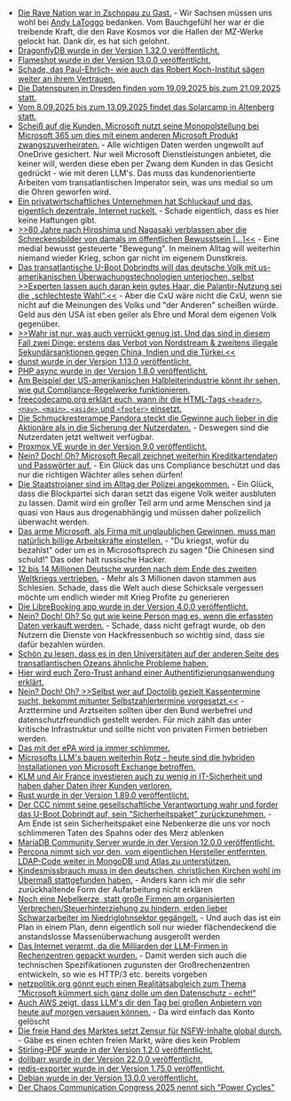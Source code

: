 * [Die Rave Nation war in Zschopau zu Gast.](https://www.freiepresse.de/erzgebirge/zschopau/rave-nation-bringt-techno-legenden-nach-zschopau-zurueck-artikel13901445) - Wir Sachsen müssen uns wohl bei [Andy LaToggo](https://www.andylatoggo.de/) bedanken. Vom Bauchgefühl her war er die treibende Kraft, die den Rave Kosmos vor die Hallen der MZ-Werke gelockt hat. Dank dir, es hat sich gelohnt.
* [DragonflyDB wurde in der Version 1.32.0 veröffentlicht.](https://github.com/dragonflydb/dragonfly/releases/tag/v1.32.0)
* [Flameshot wurde in der Version 13.0.0 veröffentlicht.](https://github.com/flameshot-org/flameshot/releases/tag/v13.0.0)
* [Schade, das Paul-Ehrlich- wie auch das Robert Koch-Institut sägen weiter an ihrem Vertrauen.](https://impfentscheidung.online/kontroverse-autismus-impfstofffakten-des-paul-ehrlich-institutes/)
* [Die Datenspuren in Dresden finden vom 19.09.2025 bis zum 21.09.2025 statt.](https://merch.datenspuren.de/ds/25/)
* [Vom 8.09.2025 bis zum 13.09.2025 findet das Solarcamp in Altenberg statt.](https://solarcamp-altenberg.de/)
* [Scheiß auf die Kunden. Microsoft nutzt seine Monopolstellung bei Microsoft 365 um dies mit einem anderen Microsoft Produkt zwangszuverheiraten.](https://www.borncity.com/blog/2025/08/05/microsoft-365-apps-speichern-backups-of-onedrive-wie-habt-ihr-es-geregelt/) - Alle wichtigen Daten werden ungewollt auf OneDrive gesichert. Nur weil Microsoft Dienstleistungen anbietet, die keiner will, werden diese eben per Zwang dem Kunden in das Gesicht gedrückt - wie mit deren LLM's. Das muss das kundenorientierte Arbeiten vom transatlantischen Imperator sein, was uns medial so um die Ohren geworfen wird.
* [Ein privatwirtschaftliches Unternehmen hat Schluckauf und das, eigentlich dezentrale, Internet ruckelt.](https://www.borncity.com/blog/2025/08/04/stoerung-bei-cloudflare-4-august-2025/) - Schade eigentlich, dass es hier keine Haftungen gibt.
* [>>80 Jahre nach Hiroshima und Nagasaki verblassen aber die Schreckensbilder von damals im öffentlichen Bewusstsein [...]<<](https://www.deutschlandfunk.de/hiroshima-atombombe-japan-pazifismus-100.html) - Eine medial bewusst gesteuerte "Bewegung". In meinem Alltag will weiterhin niemand wieder Krieg, schon gar nicht im eigenem Dunstkreis.
* [Das transatlantische U-Boot Dobrindts will das deutsche Volk mit us-amerikanischen Überwachungstechnologien unterjochen, selbst >>Experten lassen auch daran kein gutes Haar, die Palantir-Nutzung sei die „schlechteste Wahl“.<<](https://netzpolitik.org/2025/palantir-und-biometrische-ueberwachung-dobrindts-sicherheitspaket-missachtet-grundrechte/) - Aber die CxU wäre nicht die CxU, wenn sie nicht auf die Meinungen des Volks und "der Anderen" scheißen würde. Geld aus den USA ist eben geiler als Ehre und Moral dem eigenen Volk gegenüber.
* [>>Wahr ist nur, was auch verrückt genug ist. Und das sind in diesem Fall zwei Dinge: erstens das Verbot von Nordstream & zweitens illegale Sekundärsanktionen gegen China, Indien und die Türkei.<<](https://martinsonneborn.de/das-achtzehnte-was/)
* [dunst wurde in der Version 1.13.0 veröffentlicht.](https://github.com/dunst-project/dunst/releases/tag/v1.13.0)
* [PHP async wurde in der Version 1.8.0 veröffentlicht.](https://github.com/spatie/async/releases/tag/1.8.0)
* [Am Beispiel der US-amerikanischen Halbleiterindustrie könnt ihr sehen, wie gut Compliance-Regelwerke funktionieren.](https://www.schneier.com/blog/archives/2025/08/its-time-for-the-semiconductor-industry-to-step-up.html)
* [freecodecamp.org erklärt euch, wann ihr die HTML-Tags `<header>`, `<nav>`, `<main>`, `<aside>` und `<footer>` einsetzt.](https://www.freecodecamp.org/news/improve-web-accessibility-with-landmarks/)
* [Die Schmuckresterampe Pandora steckt die Gewinne auch lieber in die Aktionäre als in die Sicherung der Nutzerdaten.](https://www.bleepingcomputer.com/news/security/pandora-confirms-data-breach-amid-ongoing-salesforce-data-theft-attacks/) - Deswegen sind die Nutzerdaten jetzt weltweit verfügbar.
* [Proxmox VE wurde in der Version 9.0 veröffentlicht.](https://pve.proxmox.com/wiki/Roadmap#Proxmox_VE_9.0)
* [Nein? Doch! Oh? Microsoft Recall zeichnet weiterhin Kreditkartendaten und Passwörter auf.](https://www.borncity.com/blog/2025/08/05/microsoft-recall-erfasst-weiterhin-juli-2025-kreditkartendaten-und-passwoerter/) - Ein Glück das uns Compliance beschützt und das nur die richtigen Wächter alles sehen dürfen!
* [Die Staatstrojaner sind im Alltag der Polizei angekommen.](https://netzpolitik.org/2025/justizstatistik-2023-polizei-hackt-alle-fuenf-tage-mit-staatstrojanern/) - Ein Glück, dass die Blockpartei sich daran setzt das eigene Volk weiter ausbluten zu lassen. Damit wird ein großer Teil arm und arme Menschen sind ja quasi von Haus aus drogenabhängig und müssen daher polizeilich überwacht werden.
* [Das arme Microsoft, als Firma mit unglaublichen Gewinnen, muss man natürlich billige Arbeitskräfte einstellen.](https://www.borncity.com/blog/2025/08/05/neue-insights-zum-sharepoint-gate-mitarbeiter-aus-china-fuer-die-wartung/) - "Du kriegst, wofür du bezahlst" oder um es in Microsoftsprech zu sagen "Die Chinesen sind schuld!" Das oder halt russische Hacker.
* [12 bis 14 Millionen Deutsche wurden nach dem Ende des zweiten Weltkriegs vertrieben.](https://www.deutschlandfunk.de/tschechien-sudetendeutsche-heimatvertriebene-trauma-versoehnung-100.html) - Mehr als 3 Millionen davon stammen aus Schlesien. Schade, dass die Welt auch diese Schicksale vergessen möchte um endlich wieder mit Krieg Profite zu generieren
* [Die LibreBooking app wurde in der Version 4.0.0 veröffentlicht.](https://github.com/LibreBooking/app/releases/tag/v4.0.0)
* [Nein? Doch! Oh? So gut wie keine Person mag es, wenn die erfassten Daten verkauft werden.](https://noyb.eu/de/noyb-survey-only-7-users-want-meta-use-their-personal-data-ai) - Schade, dass nicht gefragt wurde, ob den Nutzern die Dienste von Hackfressenbuch so wichtig sind, dass sie dafür bezahlen würden.
* [Schön zu lesen, dass es in den Universitäten auf der anderen Seite des transatlantischen Ozeans ähnliche Probleme haben.](https://utcc.utoronto.ca/~cks/space/blog/tech/UniversityBuildingResponsibility)
* [Hier wird euch Zero-Trust anhand einer Authentifizierungsanwendung erklärt.](https://www.freecodecamp.org/news/how-to-implement-zero-trust-authentication-in-your-web-apps/)
* [Nein? Doch! Oh? >>Selbst wer auf Doctolib gezielt Kassentermine sucht, bekommt mitunter Selbstzahlertermine vorgesetzt.<<](https://netzpolitik.org/2025/teure-arzttermine-serviert-bundesregierung-wird-auf-doctolib-aufmerksam/) - Arzttermine und Arztseiten sollten über den Bund werbefrei und datenschutzfreundlich gestellt werden. Für mich zählt das unter kritische Infrastruktur und sollte nicht von privaten Firmen betrieben werden.
* [Das mit der ePA wird ja immer schlimmer.](https://www.borncity.com/blog/2025/08/06/neues-zur-elektronischen-patientenakte-epa-dicke-fehler-und-mehr-teil-2/)
* [Microsofts LLM's bauen weiterhin Rotz - heute sind die hybriden Installationen von Microsoft Exchange betroffen.](https://www.bleepingcomputer.com/news/microsoft/microsoft-warns-of-high-severity-flaw-in-hybrid-exchange-deployments/)
* [KLM und Air France investieren auch zu wenig in IT-Sicherheit und haben daher Daten ihrer Kunden verloren.](https://www.bleepingcomputer.com/news/security/air-france-and-klm-disclose-data-breaches-impacting-customers/)
* [Rust wurde in der Version 1.89.0 veröffentlicht.](https://blog.rust-lang.org/2025/08/07/Rust-1.89.0/)
* [Der CCC nimmt seine gesellschaftliche Verantwortung wahr und forder das U-Boot Dobrindt auf, sein "Sicherheitspaket" zurückzunehmen.](https://www.ccc.de/de/updates/2025/unsicherheitspaket-dobrindt) - Am Ende ist sein Sicherheitspaket eine Nebenkerze die uns vor noch schlimmeren Taten des Spahns oder des Merz ablenken
* [MariaDB Community Server wurde in der Version 12.0.0 veröffentlicht.](https://www.phoronix.com/news/MariaDB-12.0-Community-GA)
* [Percona nimmt sich vor den, vom eigentlichen Hersteller entfernten, LDAP-Code weiter in MongoDB und Atlas zu unterstützen.](https://www.percona.com/blog/ldap-isnt-going-away-and-neither-is-our-support-for-percona-server-for-mongodb/)
* [Kindesmissbrauch muss in den deutschen, christlichen Kirchen wohl im Übermaß stattgefunden haben.](https://www.deutschlandfunk.de/sexueller-missbrauch-sexualisierte-gewalt-kirche-aufarbeitung-100.html) - Anders kann ich mir die sehr zurückhaltende Form der Aufarbeitung nicht erklären
* [Noch eine Nebelkerze, statt große Firmen am organisierten Verbrechen/Steuerhinterziehung zu hindern, erden lieber Schwarzarbeiter im Niedriglohnsektor gegängelt.](https://netzpolitik.org/2025/kampf-gegen-schwarzarbeit-zoll-soll-telefonate-abhoeren-duerfen/) - Und auch das ist ein Plan in einem Plan, denn eigentlich soll nur wieder flächendeckend die anstandslosse Massenüberwachung ausgerollt werden
* [Das Internet verarmt, da die Milliarden der LLM-Firmen in Rechenzentren gepackt wurden.](https://netzpolitik.org/2025/grossrechenzentren-ki-platzhirsche-bauen-massiv-aus/) - Damit werden sich auch die technischen Spezifikationen zugunsten der Großrechenzentren entwickeln, so wie es HTTP/3 etc. bereits vorgeben
* [netzpolitik.org gönnt euch einen Realitätsabgleich zum Thema "Microsoft kümmert sich ganz dolle um den Datenschutz - echt!"](https://netzpolitik.org/2025/microsoft-365-eu-kommission-stellt-schutz-sensibler-behoerdendaten-auf-duennes-eis/)
* [Auch AWS zeigt, dass LLM's dir den Tag bei großen Anbietern von heute auf morgen versauen können.](https://www.seuros.com/blog/aws-deleted-my-10-year-account-without-warning/) - Da wird einfach das Konto gelöscht
* [Die freie Hand des Marktes setzt Zensur für NSFW-Inhalte global durch.](https://www.pcgamer.com/games/mastercard-deflects-blame-for-nsfw-games-being-taken-down-but-valve-says-payment-processors-specifically-cited-a-mastercard-rule-about-damaging-the-brand/) - Gäbe es einen echten freien Markt, wäre dies kein Problem
* [Stirling-PDF wurde in der Version 1.2.0 veröffentlicht.](https://github.com/Stirling-Tools/Stirling-PDF/releases/tag/v1.2.0)
* [dolibarr wurde in der Version 22.0.0 veröffentlicht.](https://github.com/Dolibarr/dolibarr/releases/tag/22.0.0)
* [redis-exporter wurde in der Version 1.75.0 veröffentlicht.](https://github.com/oliver006/redis_exporter/releases/tag/v1.75.0)
* [Debian wurde in der Version 13.0.0 veröffentlicht.](https://www.debian.org/News/2025/20250809)
* [Der Chaos Communication Congress 2025 nennt sich "Power Cycles"](https://www.ccc.de/de/updates/2025/39c3-power-cycles)
